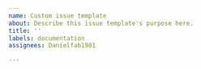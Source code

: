 ```yaml
---
name: Custom issue template
about: Describe this issue template's purpose here.
title: ''
labels: documentation
assignees: Danielfab1981

---
```



